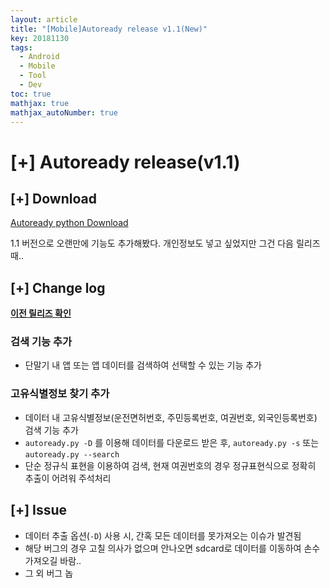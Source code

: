 ```yaml
---
layout: article
title: "[Mobile]Autoready release v1.1(New)"
key: 20181130
tags:
  - Android
  - Mobile
  - Tool
  - Dev
toc: true
mathjax: true
mathjax_autoNumber: true
---
```


# [+] Autoready release(v1.1)

<!--more-->

## [+] Download

<a href="https://github.com/Shhoya/Shhoya_autoready/blob/master/Releases/Python%20Release(v1.1%20New)/Autoready_v1.1.zip">Autoready python Download</a>

1.1 버전으로 오랜만에 기능도 추가해봤다. 개인정보도 넣고 싶었지만 그건 다음 릴리즈 때..

## [+] Change log

<a href="https://shhoya.github.io/2018/07/31/Autoready.html#-version-12-release">**이전 릴리즈 확인**</a>

### 검색 기능 추가

- 단말기 내 앱 또는 앱 데이터를 검색하여 선택할 수 있는 기능 추가

### 고유식별정보 찾기 추가

- 데이터 내 고유식별정보(운전면허번호, 주민등록번호, 여권번호, 외국인등록번호) 검색 기능 추가
- `autoready.py -D` 를 이용해 데이터를 다운로드 받은 후, `autoready.py -s` 또는 `autoready.py --search`
- 단순 정규식 표현을 이용하여 검색, 현재 여권번호의 경우 정규표현식으로 정확히 추출이 어려워 주석처리

## [+] Issue

- 데이터 추출 옵션(`-D`) 사용 시, 간혹 모든 데이터를 못가져오는 이슈가 발견됨
- 해당 버그의 경우 고칠 의사가 없으며 안나오면 sdcard로 데이터를 이동하여 손수 가져오길 바람..
- 그 외 버그 놉

